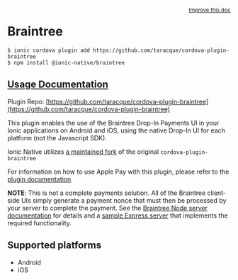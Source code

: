 <a style="float:right;font-size:12px;" href="http://github.com/ionic-team/ionic-native/edit/master/src/@ionic-native/plugins/braintree/index.ts#L134">
  Improve this doc
</a>

# Braintree

```
$ ionic cordova plugin add https://github.com/taracque/cordova-plugin-braintree
$ npm install @ionic-native/braintree
```

## [Usage Documentation](https://ionicframework.com/docs/native/braintree/)

Plugin Repo: [https://github.com/taracque/cordova-plugin-braintree](https://github.com/taracque/cordova-plugin-braintree)

This plugin enables the use of the Braintree Drop-In Payments UI in your Ionic applications on Android and iOS, using the native Drop-In UI for each platform (not the Javascript SDK).

 Ionic Native utilizes [a maintained fork](https://github.com/taracque/cordova-plugin-braintree) of the original `cordova-plugin-braintree`

 For information on how to use Apple Pay with this plugin, please refer to the [plugin documentation](https://github.com/Taracque/cordova-plugin-braintree#apple-pay-ios-only)

**NOTE**: This is not a complete payments solution. All of the Braintree client-side UIs simply generate a payment nonce that must then be processed by your server to complete the payment.
See the [Braintree Node server documentation](https://developers.braintreepayments.com/start/hello-server/node) for details and a [sample Express server](https://github.com/braintree/braintree_express_example) that implements the required functionality.

## Supported platforms
- Android
- iOS



